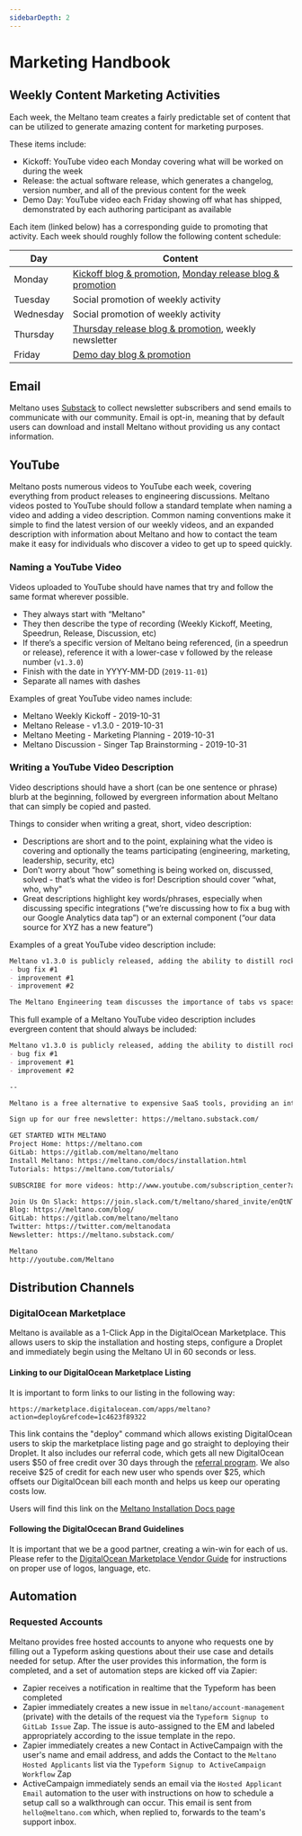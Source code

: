 ```yaml
---
sidebarDepth: 2
---
```


# Marketing Handbook

## Weekly Content Marketing Activities
Each week, the Meltano team creates a fairly predictable set of content that can be utilized to generate amazing content for marketing purposes.

These items include:

- Kickoff: YouTube video each Monday covering what will be worked on during the week
- Release: the actual software release, which generates a changelog, version number, and all of the previous content for the week
- Demo Day: YouTube video each Friday showing off what has shipped, demonstrated by each authoring participant as available

Each item (linked below) has a corresponding guide to promoting that activity. Each week should roughly follow the following content schedule:

| Day | Content |
| ------ | ------ |
| Monday | [Kickoff blog & promotion](https://gitlab.com/meltano/meltano-marketing/blob/master/Content%20Marketing/evergreen-activities.md#promoting-kickoff), [Monday release blog & promotion](https://gitlab.com/meltano/meltano-marketing/blob/master/Releases/Promotion%20Guidelines.md) |
| Tuesday | Social promotion of weekly activity | 
| Wednesday | Social promotion of weekly activity | 
| Thursday | [Thursday release blog & promotion](https://gitlab.com/meltano/meltano-marketing/blob/master/Releases/Promotion%20Guidelines.md), weekly newsletter | 
| Friday | [Demo day blog & promotion](https://gitlab.com/meltano/meltano-marketing/blob/master/Content%20Marketing/evergreen-activities.md#promoting-demo-day) | 


## Email

Meltano uses [Substack](https://meltano.substack.com/) to collect newsletter subscribers and send emails to communicate with our community. Email is opt-in, meaning that by default users can download and install Meltano without providing us any contact information.

## YouTube

Meltano posts numerous videos to YouTube each week, covering everything from product releases to engineering discussions. Meltano videos posted to YouTube should follow a standard template when naming a video and adding a video description. Common naming conventions make it simple to find the latest version of our weekly videos, and an expanded description with information about Meltano and how to contact the team make it easy for individuals who discover a video to get up to speed quickly.

### Naming a YouTube Video

Videos uploaded to YouTube should have names that try and follow the same format wherever possible.

- They always start with “Meltano"
- They then describe the type of recording (Weekly Kickoff, Meeting, Speedrun, Release, Discussion, etc)
- If there’s a specific version of Meltano being referenced, (in a speedrun or release), reference it with a lower-case v followed by the release number (`v1.3.0`)
- Finish with the date in YYYY-MM-DD (`2019-11-01`)
- Separate all names with dashes

Examples of great YouTube video names include:

- Meltano Weekly Kickoff - 2019-10-31
- Meltano Release - v1.3.0 - 2019-10-31
- Meltano Meeting - Marketing Planning - 2019-10-31
- Meltano Discussion - Singer Tap Brainstorming - 2019-10-31

### Writing a YouTube Video Description

Video descriptions should have a short (can be one sentence or phrase) blurb at the beginning, followed by evergreen information about Meltano that can simply be copied and pasted.

Things to consider when writing a great, short, video description:
- Descriptions are short and to the point, explaining what the video is covering and optionally the teams participating (engineering, marketing, leadership, security, etc)
- Don’t worry about “how” something is being worked on, discussed, solved - that’s what the video is for! Description should cover “what, who, why"
- Great descriptions highlight key words/phrases, especially when discussing specific integrations (“we’re discussing how to fix a bug with our Google Analytics data tap”) or an external component (“our data source for XYZ has a new feature”)

Examples of a great YouTube video description include:

```md
Meltano v1.3.0 is publicly released, adding the ability to distill rocket fuel and manufacture widgets, with numerous bug fixes and improvements, including:
- bug fix #1
- improvement #1
- improvement #2
```

```md
The Meltano Engineering team discusses the importance of tabs vs spaces in minified CSS comments when optimizing for compiled code readability.
```

This full example of a Meltano YouTube video description includes evergreen content that should always be included:

```md
Meltano v1.3.0 is publicly released, adding the ability to distill rocket fuel and manufacture widgets, with numerous bug fixes and improvements, including:
- bug fix #1
- improvement #1
- improvement #2

--

Meltano is a free alternative to expensive SaaS tools, providing an integrated workflow for modeling, extracting, loading, transforming, analyzing, notebooking, and orchestrating your data. Meltano integrates the tools you use every day into a single data pipeline, including data from any CSV, Google Analytics, GitLab, Salesforce, Postgres, and much more.

Sign up for our free newsletter: https://meltano.substack.com/

GET STARTED WITH MELTANO
Project Home: https://meltano.com
GitLab: https://gitlab.com/meltano/meltano
Install Meltano: https://meltano.com/docs/installation.html
Tutorials: https://meltano.com/tutorials/

SUBSCRIBE for more videos: http://www.youtube.com/subscription_center?add_user=meltano

Join Us On Slack: https://join.slack.com/t/meltano/shared_invite/enQtNTM2NjEzNDY2MDgyLTZhY2QzYzkwNjYzNWY5Zjk5ZTE1ZGExNzE1NTFmMWJiM2E2ODVhMDFlYjc5YzVjMjllZTZlZDVjNWU2ZjNjNzQ
Blog: https://meltano.com/blog/
GitLab: https://gitlab.com/meltano/meltano
Twitter: https://twitter.com/meltanodata
Newsletter: https://meltano.substack.com/

Meltano
http://youtube.com/Meltano
```

## Distribution Channels

### DigitalOcean Marketplace

Meltano is available as a 1-Click App in the DigitalOcean Marketplace. This allows users to skip the installation and hosting steps, configure a Droplet and immediately begin using the Meltano UI in 60 seconds or less.

#### Linking to our DigitalOcean Marketplace Listing

It is important to form links to our listing in the following way:

`https://marketplace.digitalocean.com/apps/meltano?action=deploy&refcode=1c4623f89322`

This link contains the "deploy" command which allows existing DigitalOcean users to skip the marketplace listing page and go straight to deploying their Droplet. It also includes our referral code, which gets all new DigitalOcean users $50 of free credit over 30 days through the [referral program](https://www.digitalocean.com/referral-program/). We also receive $25 of credit for each new user who spends over $25, which offsets our DigitalOcean bill each month and helps us keep our operating costs low.

Users will find this link on the [Meltano Installation Docs page](/docs/installation.html#digitalocean-marketplace)

#### Following the DigitalOcecan Brand Guidelines

It is important that we be a good partner, creating a win-win for each of us. Please refer to the [DigitalOcean Marketplace Vendor Guide](https://marketplace.digitalocean.com/vendors/getting-started-as-a-digitalocean-marketplace-vendor) for instructions on proper use of logos, language, etc.

## Automation

### Requested Accounts

Meltano provides free hosted accounts to anyone who requests one by filling out a Typeform asking questions about their use case and details needed for setup. After the user provides this information, the form is completed, and a set of automation steps are kicked off via Zapier:

- Zapier receives a notification in realtime that the Typeform has been completed
- Zapier immediately creates a new issue in `meltano/account-management` (private) with the details of the request via the `Typeform Signup to GitLab Issue` Zap. The issue is auto-assigned to the EM and labeled appropriately according to the issue template in the repo.
- Zapier immediately creates a new Contact in ActiveCampaign with the user's name and email address, and adds the Contact to the `Meltano Hosted Applicants` list via the `Typeform Signup to ActiveCampaign Workflow` Zap
- ActiveCampaign immediately sends an email via the `Hosted Applicant Email` automation to the user with instructions on how to schedule a setup call so a walkthrough can occur. This email is sent from `hello@meltano.com` which, when replied to, forwards to the team's support inbox.